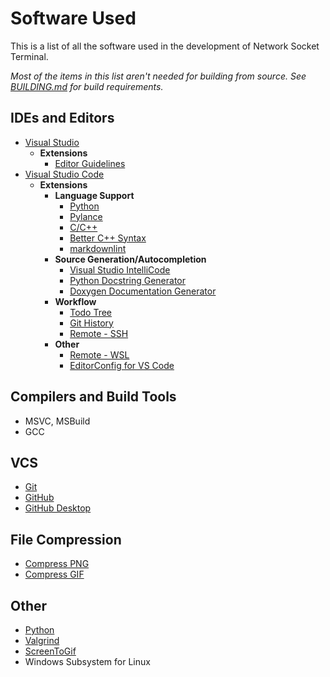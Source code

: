 # Software Used

This is a list of all the software used in the development of Network Socket Terminal.

*Most of the items in this list aren't needed for building from source. See [BUILDING.md](BUILDING.md) for build requirements.*

## IDEs and Editors

- [Visual Studio](https://visualstudio.microsoft.com/)
  - **Extensions**
    - [Editor Guidelines](https://marketplace.visualstudio.com/items?itemName=PaulHarrington.EditorGuidelines)
- [Visual Studio Code](https://code.visualstudio.com/)
  - **Extensions**
    - **Language Support**
      - [Python](https://marketplace.visualstudio.com/items?itemName=ms-python.python)
      - [Pylance](https://marketplace.visualstudio.com/items?itemName=ms-python.vscode-pylance)
      - [C/C++](https://marketplace.visualstudio.com/items?itemName=ms-vscode.cpptools)
      - [Better C++ Syntax](https://marketplace.visualstudio.com/items?itemName=jeff-hykin.better-cpp-syntax)
      - [markdownlint](https://marketplace.visualstudio.com/items?itemName=DavidAnson.vscode-markdownlint)
    - **Source Generation/Autocompletion**
      - [Visual Studio IntelliCode](https://marketplace.visualstudio.com/items?itemName=VisualStudioExptTeam.vscodeintellicode)
      - [Python Docstring Generator](https://marketplace.visualstudio.com/items?itemName=njpwerner.autodocstring)
      - [Doxygen Documentation Generator](https://marketplace.visualstudio.com/items?itemName=cschlosser.doxdocgen)
    - **Workflow**
      - [Todo Tree](https://marketplace.visualstudio.com/items?itemName=Gruntfuggly.todo-tree)
      - [Git History](https://marketplace.visualstudio.com/items?itemName=donjayamanne.githistory)
      - [Remote - SSH](https://marketplace.visualstudio.com/items?itemName=ms-vscode-remote.remote-ssh)
    - **Other**
      - [Remote - WSL](https://marketplace.visualstudio.com/items?itemName=ms-vscode-remote.remote-wsl)
      - [EditorConfig for VS Code](https://marketplace.visualstudio.com/items?itemName=EditorConfig.EditorConfig)

## Compilers and Build Tools

- MSVC, MSBuild
- GCC

## VCS

- [Git](https://git-scm.com/)
- [GitHub](https://github.com/)
- [GitHub Desktop](https://desktop.github.com/)

## File Compression

- [Compress PNG](https://compresspng.com/)
- [Compress GIF](https://www.iloveimg.com/compress-image/compress-gif)

## Other

- [Python](https://www.python.org/)
- [Valgrind](https://www.valgrind.org/)
- [ScreenToGif](https://www.screentogif.com/)
- Windows Subsystem for Linux
